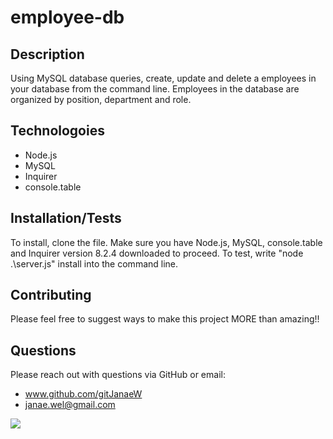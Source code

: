 # employee-db
  
## Description

Using MySQL database queries, create, update and delete a employees in your database from the command line. Employees in the database are organized by position, department and role.

## Technologoies
- Node.js
- MySQL
- Inquirer
- console.table

## Installation/Tests

To install, clone the file. Make sure you have Node.js, MySQL, console.table and Inquirer version 8.2.4 downloaded to proceed. To test, write "node .\server.js" install into the command line.

## Contributing

Please feel free to suggest ways to make this project MORE than amazing!!

## Questions

Please reach out with questions via GitHub or email:
- www.github.com/gitJanaeW
- janae.wel@gmail.com

![](./images/READMEdemo.gif)